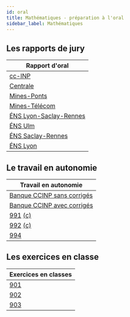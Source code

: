 ```yaml
---
id: oral
title: Mathématiques - préparation à l'oral
sidebar_label: Mathématiques
---
```


## Les rapports de jury

|Rapport d'oral|
|-|
|[cc-INP](./2024_rapport_ccinp_oral.pdf)|
|[Centrale](./2024_rapport_centrale_oral.pdf)|
|[Mines-Ponts](./2024_rapport_minesponts_oral.pdf)|
|[Mines-Télécom](./2024_rapport_minestelecom_oral.pdf)|
|[ÉNS Lyon-Saclay-Rennes](./2024_rapport_ENS_ULSR_oral.pdf)|
|[ÉNS Ulm](./2024_rapport_ENS_U_oral.pdf)|
|[ÉNS Saclay-Rennes](./2024_rapport_ENS_SR_oral.pdf)|
|[ÉNS Lyon](./2024_rapport_ENS_L_oral.pdf)|

## Le travail en autonomie

|Travail en autonomie|
|-|
|[Banque CCINP sans corrigés](./2025_CCINP_sans_corrections.pdf)|
|[Banque CCINP avec corrigés](./2025_CCINP_avec_corrections.pdf)|
|[991](http://einexau.cluster028.hosting.ovh.net/site/math/991.pdf) [(c)](http://einexau.cluster028.hosting.ovh.net/site/math/991_c.pdf)|
|[992](http://einexau.cluster028.hosting.ovh.net/site/math/992.pdf) [(c)](http://einexau.cluster028.hosting.ovh.net/site/math/992_c.pdf)|
|[994](http://einexau.cluster028.hosting.ovh.net/site/math/994.pdf)|

## Les exercices en classe

|Exercices en classes|
|-|
|[901](./901.pdf)|
|[902](./902.pdf)|
|[903](./903.pdf)|

